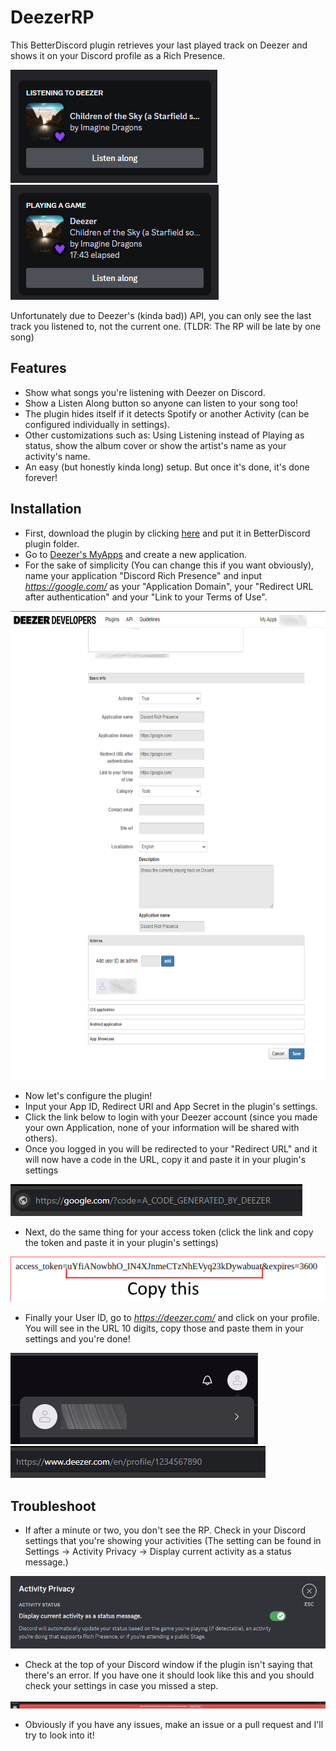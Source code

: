# DeezerRP
This BetterDiscord plugin retrieves your last played track on Deezer and shows it on your Discord profile as a Rich Presence.

![Preview Listening](ReadMeAssets/rp_preview_1.png)  ![Preview Playing](ReadMeAssets/rp_preview_2.png)

Unfortunately due to Deezer's (kinda bad)) API, you can only see the last track you listened to, not the current one. (TLDR: The RP will be late by one song)

## Features
* Show what songs you're listening with Deezer on Discord.
* Show a Listen Along button so anyone can listen to your song too!
* The plugin hides itself if it detects Spotify or another Activity (can be configured individually in settings).
* Other customizations such as: Using Listening instead of Playing as status, show the album cover or show the artist's name as your activity's name.
* An easy (but honestly kinda long) setup. But once it's done, it's done forever!

## Installation
* First, download the plugin by clicking [here](https://raw.githubusercontent.com/ImNotStealth/DeezerRP/master/DeezerRP.plugin.js) and put it in BetterDiscord plugin folder.  
* Go to [Deezer's MyApps](https://developers.deezer.com/myapps) and create a new application.
* For the sake of simplicity (You can change this if you want obviously), name your application "Discord Rich Presence" and input *https://google.com/* as your "Application Domain", your "Redirect URL after authentication" and your "Link to your Terms of Use".
<img src="https://raw.githubusercontent.com/ImNotStealth/DeezerRP/master/ReadMeAssets/app_settings.png" width="750" height="750">

* Now let's configure the plugin!
* Input your App ID, Redirect URI and App Secret in the plugin's settings.
* Click the link below to login with your Deezer account (since you made your own Application, none of your information will be shared with others).
* Once you logged in you will be redirected to your "Redirect URL" and it will now have a code in the URL, copy it and paste it in your plugin's settings

![Login Code URL](ReadMeAssets/login_code_url.png)
* Next, do the same thing for your access token (click the link and copy the token and paste it in your plugin's settings)

![Access Token](ReadMeAssets/access_token.png)
* Finally your User ID, go to *https://deezer.com/* and click on your profile. You will see in the URL 10 digits, copy those and paste them in your settings and you're done!

![Profile](ReadMeAssets/deezer_profile.png)  ![User ID](ReadMeAssets/user_id.png)

## Troubleshoot
* If after a minute or two, you don't see the RP. Check in your Discord settings that you're showing your activities (The setting can be found in Settings -> Activity Privacy -> Display current activity as a status message.)

![Activity Privacy](ReadMeAssets/activity_privacy.png)
* Check at the top of your Discord window if the plugin isn't saying that there's an error. If you have one it should look like this and you should check your settings in case you missed a step.

![Error Banner](ReadMeAssets/rp_error.png)

* Obviously if you have any issues, make an issue or a pull request and I'll try to look into it!
